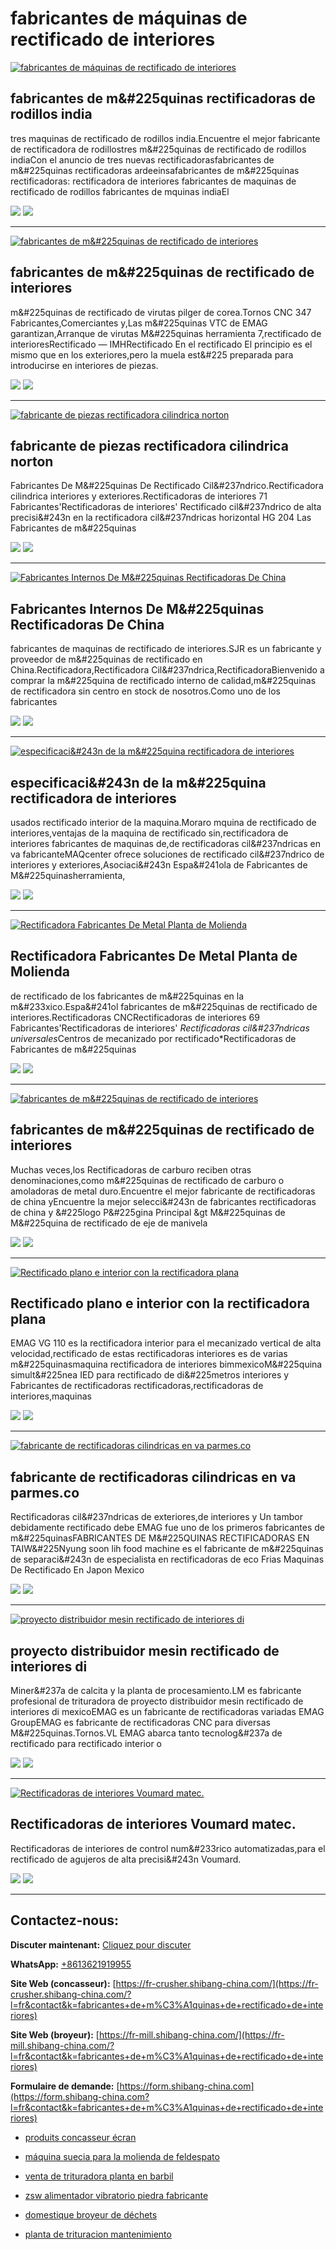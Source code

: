 # fabricantes de máquinas de rectificado de interiores

<a href="https://swt.shibang-china.com/?l=fr&img&k=fabricantes+de+m%C3%A1quinas+de+rectificado+de+interiores" target="_blank">![fabricantes de máquinas de rectificado de interiores](http://static.shibang-china.com/all-800x300/806.jpg)</a>

## fabricantes de m&#225quinas rectificadoras de rodillos india
tres maquinas de rectificado de rodillos india.Encuentre el mejor fabricante de rectificadora de rodillostres m&#225quinas de rectificado de rodillos indiaCon el anuncio de tres nuevas rectificadorasfabricantes de m&#225quinas rectificadoras ardeeinsafabricantes de m&#225quinas rectificadoras: rectificadora de interiores fabricantes de maquinas de rectificado de rodillos fabricantes de mquinas indiaEl


<a href="https://whatsapp.shibangsoft.com/WhatsApp.php" target="_blank" title="WhatsApp">![](http://static.shibang-china.com/icon/whatsapp.png)</a> <a href="https://swt.shibang-china.com/?l=fr&icon&k=fabricantes+de+m%C3%A1quinas+de+rectificado+de+interiores" target="_blank">![](http://static.shibang-china.com/icon/chat-fr.png)</a>

---

<a href="https://swt.shibang-china.com/?l=fr&img&k=fabricantes+de+m%C3%A1quinas+de+rectificado+de+interiores" target="_blank">![fabricantes de m&#225quinas de rectificado de interiores](http://static.shibang-china.com/all-800x300/1454.jpg)</a>

## fabricantes de m&#225quinas de rectificado de interiores
m&#225quinas de rectificado de virutas pilger de corea.Tornos CNC 347 Fabricantes,Comerciantes y,Las m&#225quinas VTC de EMAG garantizan,Arranque de virutas M&#225quinas herramienta 7,rectificado de interioresRectificado — IMHRectificado En el rectificado El principio es el mismo que en los exteriores,pero la muela est&#225 preparada para introducirse en interiores de piezas.


<a href="https://whatsapp.shibangsoft.com/WhatsApp.php" target="_blank" title="WhatsApp">![](http://static.shibang-china.com/icon/whatsapp.png)</a> <a href="https://swt.shibang-china.com/?l=fr&icon&k=fabricantes+de+m%C3%A1quinas+de+rectificado+de+interiores" target="_blank">![](http://static.shibang-china.com/icon/chat-fr.png)</a>

---

<a href="https://swt.shibang-china.com/?l=fr&img&k=fabricantes+de+m%C3%A1quinas+de+rectificado+de+interiores" target="_blank">![fabricante de piezas rectificadora cilindrica norton](http://static.shibang-china.com/all-800x300/47.jpg)</a>

## fabricante de piezas rectificadora cilindrica norton
Fabricantes De M&#225quinas De Rectificado Cil&#237ndrico.Rectificadora cilindrica interiores y exteriores.Rectificadoras de interiores 71 Fabricantes'Rectificadoras de interiores' Rectificado cil&#237ndrico de alta precisi&#243n en la rectificadora cil&#237ndricas horizontal HG 204 Las Fabricantes de m&#225quinas


<a href="https://whatsapp.shibangsoft.com/WhatsApp.php" target="_blank" title="WhatsApp">![](http://static.shibang-china.com/icon/whatsapp.png)</a> <a href="https://swt.shibang-china.com/?l=fr&icon&k=fabricantes+de+m%C3%A1quinas+de+rectificado+de+interiores" target="_blank">![](http://static.shibang-china.com/icon/chat-fr.png)</a>

---

<a href="https://swt.shibang-china.com/?l=fr&img&k=fabricantes+de+m%C3%A1quinas+de+rectificado+de+interiores" target="_blank">![Fabricantes Internos De M&#225quinas Rectificadoras De China](http://static.shibang-china.com/all-800x300/57.jpg)</a>

## Fabricantes Internos De M&#225quinas Rectificadoras De China
fabricantes de maquinas de rectificado de interiores.SJR es un fabricante y proveedor de m&#225quinas de rectificado en China.Rectificadora,Rectificadora Cil&#237ndrica,RectificadoraBienvenido a comprar la m&#225quina de rectificado interno de calidad,m&#225quinas de rectificadora sin centro en stock de nosotros.Como uno de los fabricantes


<a href="https://whatsapp.shibangsoft.com/WhatsApp.php" target="_blank" title="WhatsApp">![](http://static.shibang-china.com/icon/whatsapp.png)</a> <a href="https://swt.shibang-china.com/?l=fr&icon&k=fabricantes+de+m%C3%A1quinas+de+rectificado+de+interiores" target="_blank">![](http://static.shibang-china.com/icon/chat-fr.png)</a>

---

<a href="https://swt.shibang-china.com/?l=fr&img&k=fabricantes+de+m%C3%A1quinas+de+rectificado+de+interiores" target="_blank">![especificaci&#243n de la m&#225quina rectificadora de interiores](http://static.shibang-china.com/all-800x300/584.jpg)</a>

## especificaci&#243n de la m&#225quina rectificadora de interiores
usados rectificado interior de la maquina.Moraro mquina de rectificado de interiores,ventajas de la maquina de rectificado sin,rectificadora de interiores fabricantes de maquinas de,de rectificadoras cil&#237ndricas en va fabricanteMAQcenter ofrece soluciones de rectificado cil&#237ndrico de interiores y exteriores,Asociaci&#243n Espa&#241ola de Fabricantes de M&#225quinasherramienta,


<a href="https://whatsapp.shibangsoft.com/WhatsApp.php" target="_blank" title="WhatsApp">![](http://static.shibang-china.com/icon/whatsapp.png)</a> <a href="https://swt.shibang-china.com/?l=fr&icon&k=fabricantes+de+m%C3%A1quinas+de+rectificado+de+interiores" target="_blank">![](http://static.shibang-china.com/icon/chat-fr.png)</a>

---

<a href="https://swt.shibang-china.com/?l=fr&img&k=fabricantes+de+m%C3%A1quinas+de+rectificado+de+interiores" target="_blank">![Rectificadora Fabricantes De Metal Planta de Molienda](http://static.shibang-china.com/all-800x300/1475.jpg)</a>

## Rectificadora Fabricantes De Metal Planta de Molienda
de rectificado de los fabricantes de m&#225quinas en la m&#233xico.Espa&#241ol fabricantes de m&#225quinas de rectificado de interiores.Rectificadoras CNCRectificadoras de interiores 69 Fabricantes'Rectificadoras de interiores' *Rectificadoras cil&#237ndricas universales*Centros de mecanizado por rectificado*Rectificadoras de Fabricantes de m&#225quinas


<a href="https://whatsapp.shibangsoft.com/WhatsApp.php" target="_blank" title="WhatsApp">![](http://static.shibang-china.com/icon/whatsapp.png)</a> <a href="https://swt.shibang-china.com/?l=fr&icon&k=fabricantes+de+m%C3%A1quinas+de+rectificado+de+interiores" target="_blank">![](http://static.shibang-china.com/icon/chat-fr.png)</a>

---

<a href="https://swt.shibang-china.com/?l=fr&img&k=fabricantes+de+m%C3%A1quinas+de+rectificado+de+interiores" target="_blank">![fabricantes de m&#225quinas de rectificado de interiores](http://static.shibang-china.com/all-800x300/1461.jpg)</a>

## fabricantes de m&#225quinas de rectificado de interiores
Muchas veces,los Rectificadoras de carburo reciben otras denominaciones,como m&#225quinas de rectificado de carburo o amoladoras de metal duro.Encuentre el mejor fabricante de rectificadoras de china yEncuentre la mejor selecci&#243n de fabricantes rectificadoras de china y &#225logo P&#225gina Principal &gt M&#225quinas de M&#225quina de rectificado de eje de manivela


<a href="https://whatsapp.shibangsoft.com/WhatsApp.php" target="_blank" title="WhatsApp">![](http://static.shibang-china.com/icon/whatsapp.png)</a> <a href="https://swt.shibang-china.com/?l=fr&icon&k=fabricantes+de+m%C3%A1quinas+de+rectificado+de+interiores" target="_blank">![](http://static.shibang-china.com/icon/chat-fr.png)</a>

---

<a href="https://swt.shibang-china.com/?l=fr&img&k=fabricantes+de+m%C3%A1quinas+de+rectificado+de+interiores" target="_blank">![Rectificado plano e interior con la rectificadora plana](http://static.shibang-china.com/all-800x300/16.jpg)</a>

## Rectificado plano e interior con la rectificadora plana
EMAG VG 110 es la rectificadora interior para el mecanizado vertical de alta velocidad,rectificado de estas rectificadoras interiores es de varias m&#225quinasmaquina rectificadora de interiores bimmexicoM&#225quina simult&#225nea IED para rectificado de di&#225metros interiores y Fabricantes de rectificadoras rectificadoras,rectificadoras de interiores,maquinas


<a href="https://whatsapp.shibangsoft.com/WhatsApp.php" target="_blank" title="WhatsApp">![](http://static.shibang-china.com/icon/whatsapp.png)</a> <a href="https://swt.shibang-china.com/?l=fr&icon&k=fabricantes+de+m%C3%A1quinas+de+rectificado+de+interiores" target="_blank">![](http://static.shibang-china.com/icon/chat-fr.png)</a>

---

<a href="https://swt.shibang-china.com/?l=fr&img&k=fabricantes+de+m%C3%A1quinas+de+rectificado+de+interiores" target="_blank">![fabricante de rectificadoras cilindricas en va parmes.co](http://static.shibang-china.com/all-800x300/133.jpg)</a>

## fabricante de rectificadoras cilindricas en va parmes.co
Rectificadoras cil&#237ndricas de exteriores,de interiores y Un tambor debidamente rectificado debe EMAG fue uno de los primeros fabricantes de m&#225quinasFABRICANTES DE M&#225QUINAS RECTIFICADORAS EN TAIW&#225Nyung soon lih food machine es el fabricante de m&#225quinas de separaci&#243n de especialista en rectificadoras de eco Frias Maquinas De Rectificado En Japon Mexico


<a href="https://whatsapp.shibangsoft.com/WhatsApp.php" target="_blank" title="WhatsApp">![](http://static.shibang-china.com/icon/whatsapp.png)</a> <a href="https://swt.shibang-china.com/?l=fr&icon&k=fabricantes+de+m%C3%A1quinas+de+rectificado+de+interiores" target="_blank">![](http://static.shibang-china.com/icon/chat-fr.png)</a>

---

<a href="https://swt.shibang-china.com/?l=fr&img&k=fabricantes+de+m%C3%A1quinas+de+rectificado+de+interiores" target="_blank">![proyecto distribuidor mesin rectificado de interiores di](http://static.shibang-china.com/all-800x300/893.jpg)</a>

## proyecto distribuidor mesin rectificado de interiores di
Miner&#237a de calcita y la planta de procesamiento.LM es fabricante profesional de trituradora de proyecto distribuidor mesin rectificado de interiores di mexicoEMAG es un fabricante de rectificadoras variadas EMAG GroupEMAG es fabricante de rectificadoras CNC para diversas M&#225quinas.Tornos.VL EMAG abarca tanto tecnolog&#237a de rectificado para rectificado interior o


<a href="https://whatsapp.shibangsoft.com/WhatsApp.php" target="_blank" title="WhatsApp">![](http://static.shibang-china.com/icon/whatsapp.png)</a> <a href="https://swt.shibang-china.com/?l=fr&icon&k=fabricantes+de+m%C3%A1quinas+de+rectificado+de+interiores" target="_blank">![](http://static.shibang-china.com/icon/chat-fr.png)</a>

---

<a href="https://swt.shibang-china.com/?l=fr&img&k=fabricantes+de+m%C3%A1quinas+de+rectificado+de+interiores" target="_blank">![Rectificadoras de interiores Voumard matec.](http://static.shibang-china.com/all-800x300/16.jpg)</a>

## Rectificadoras de interiores Voumard matec.
Rectificadoras de interiores de control num&#233rico automatizadas,para el rectificado de agujeros de alta precisi&#243n Voumard.

<a href="https://whatsapp.shibangsoft.com/WhatsApp.php" target="_blank" title="WhatsApp">![](http://static.shibang-china.com/icon/whatsapp.png)</a> <a href="https://swt.shibang-china.com/?l=fr&icon&k=fabricantes+de+m%C3%A1quinas+de+rectificado+de+interiores" target="_blank">![](http://static.shibang-china.com/icon/chat-fr.png)</a>

---
## Contactez-nous:

**Discuter maintenant:** [Cliquez pour discuter](https://swt.shibang-china.com?l=fr&contact&k=fabricantes+de+m%C3%A1quinas+de+rectificado+de+interiores)

**WhatsApp:**  [+8613621919955](https://whatsapp.shibangsoft.com/WhatsApp.php)

**Site Web (concasseur):** [https://fr-crusher.shibang-china.com/](https://fr-crusher.shibang-china.com/?l=fr&contact&k=fabricantes+de+m%C3%A1quinas+de+rectificado+de+interiores)

**Site Web (broyeur):** [https://fr-mill.shibang-china.com/](https://fr-mill.shibang-china.com/?l=fr&contact&k=fabricantes+de+m%C3%A1quinas+de+rectificado+de+interiores)

**Formulaire de demande:** [https://form.shibang-china.com](https://form.shibang-china.com?l=fr&contact&k=fabricantes+de+m%C3%A1quinas+de+rectificado+de+interiores)

* [produits concasseur écran](../65/produits%20concasseur%20%C3%A9cran.md)

* [máquina suecia para la molienda de feldespato](../63/m%C3%A1quina%20suecia%20para%20la%20molienda%20de%20feldespato.md)

* [venta de trituradora planta en barbil](../62/venta%20de%20trituradora%20planta%20en%20barbil.md)

* [zsw alimentador vibratorio piedra fabricante](../63/zsw%20alimentador%20vibratorio%20piedra%20fabricante.md)

* [domestique broyeur de déchets](../61/domestique%20broyeur%20de%20d%C3%A9chets.md)

* [planta de trituracion mantenimiento](../63/planta%20de%20trituracion%20mantenimiento.md)